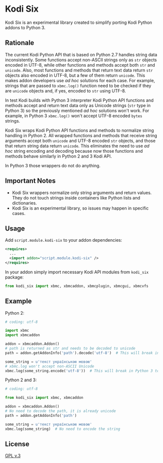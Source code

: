 # Kodi Six

Kodi Six is an experimental library created to simplify porting Kodi Python
addons to Python 3.

## Rationale

The current Kodi Python API that is based on Python 2.7 handles string data
inconsistently. Some functions accept non-ASCII strings only as `str` objects
encoded in UTF-8, while other functions and methods accept both `str` and
`unicode`. Also, most functions and methods that return text data return `str`
objects also encoded in UTF-8, but a few of them return `unicode`.
This makes addon developers use *ad hoc* solutions for each case. For example,
strings that are passed to `xbmc.log()` function need to be checked if they are
`unicode` objects and, if yes, encoded to `str` using UTF-8.

In test Kodi builds with Python 3 interpreter Kodi Python API functions and
methods accept and return text data only as Unicode strings
(`str` type in Python 3) so the previously mentioned *ad hoc* solutions
won't work. For example, in Python 3 `xbmc.log()` won't accept UTF-8 encoded
`bytes` strings.

Kodi Six wraps Kodi Python API functions and methods to normalize string
handling in Python 2. All wrapped functions and methods that receive string
arguments accept both `unicode` and UTF-8 encoded `str` objects, and those that
return string data return `unicode`. This eliminates the need to use *ad hoc*
string encoding and decoding because now those functions and methods behave
similarly in Python 2 and 3 Kodi API.

In Python 3 those wrappers do not do anything.

## Important Notes

* Kodi Six wrappers normalize only string arguments and return values.
  They do not touch strings inside containers like Python lists and dictionaries.
* Kodi Six is an experimental library, so issues may happen in specific cases.

## Usage

Add `script.module.kodi-six` to your addon dependencies:
```xml
<requires>
  ...
  <import addon="script.module.kodi-six" />
</requires>
```

In your addon simply import necessary Kodi API modules from `kodi_six` package:

```python
from kodi_six import xbmc, xbmcaddon, xbmcplugin, xbmcgui, xbmcvfs
```

## Example

Python 2:
```python
# coding: utf-8

import xbmc
import xbmcaddon

addon = xbmcaddon.Addon()
# path is returned as str and needs to be decoded to unicode
path = addon.getAddonInfo('path').decode('utf-8')  # This will break in Python 3!

some_string = u'текст українською мовою'
# xbmc.log won't accept non-ASCII Unicode
xbmc.log(some_string.encode('utf-8'))  # This will break in Python 3 too!
```

Python 2 and 3:
```python
# coding: utf-8

from kodi_six import xbmc, xbmcaddon

addon = xbmcaddon.Addon()
# No need to decode the path, it is already unicode
path = addon.getAddonInfo('path')

some_string = u'текст українською мовою'
xbmc.log(some_string)  # No need to encode the string
```

## License

[GPL v.3](https://www.gnu.org/licenses/gpl-3.0.en.html)
